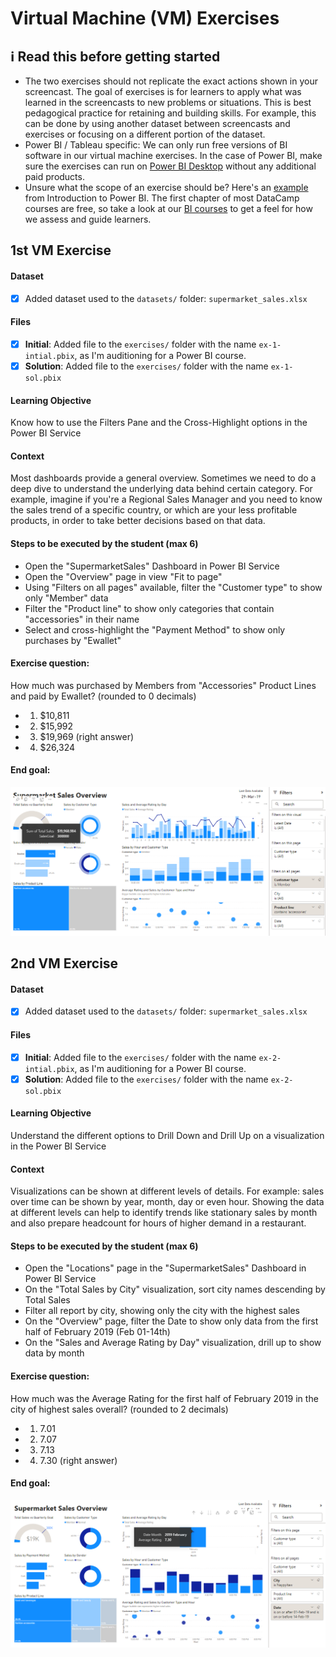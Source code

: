 # Virtual Machine (VM) Exercises

## :information_source: Read this before getting started
- The two exercises should not replicate the exact actions shown in your screencast. The goal of exercises is for learners to apply what was learned in the screencasts to new problems or situations. This is best pedagogical practice for retaining and building skills. For example, this can be done by using another dataset between screencasts and exercises or focusing on a different portion of the dataset.
- Power BI / Tableau specific: We can only run free versions of BI software in our virtual machine exercises. In the case of Power BI, make sure the exercises can run on [Power BI Desktop](https://powerbi.microsoft.com/en-us/desktop/) without any additional paid products. 
- Unsure what the scope of an exercise should be? Here's an [example](https://campus.datacamp.com/courses/introduction-to-power-bi/getting-started-with-power-bi?ex=14) from Introduction to Power BI. The first chapter of most DataCamp courses are free, so take a look at our [BI courses](https://learn.datacamp.com/courses?technologies=Tableau&technologies=Power%20BI) to get a feel for how we assess and guide learners.

## 1st VM Exercise

#### Dataset

- [x] Added dataset used to the `datasets/` folder: `supermarket_sales.xlsx`

#### Files

- [x] **Initial**: Added file to the `exercises/`  folder with the name `ex-1-intial.pbix`, as I'm auditioning for a Power BI course.
- [x] **Solution**: Added file to the `exercises/`  folder with the name `ex-1-sol.pbix`

#### Learning Objective

Know how to use the Filters Pane and the Cross-Highlight options in the Power BI Service

#### Context

Most dashboards provide a general overview. Sometimes we need to do a deep dive to understand the underlying data behind certain category. For example, imagine if you're a Regional Sales Manager and you need to know the sales trend of a specific country, or which are your less profitable products, in order to take better decisions based on that data.

#### Steps to be executed by the student (max 6)

- Open the "SupermarketSales" Dashboard in Power BI Service
- Open the "Overview" page in view "Fit to page"
- Using "Filters on all pages" available, filter the "Customer type" to show only "Member" data
- Filter the "Product line" to show only categories that contain "accessories" in their name
- Select and cross-highlight the "Payment Method" to show only purchases by "Ewallet"

#### Exercise question:

How much was purchased by Members from "Accessories" Product Lines and paid by Ewallet? (rounded to 0 decimals)
- 1. $10,811
- 2. $15,992
- 3. $19,969 (right answer)
- 4. $26,324

#### End goal:

![Alt text](https://github.com/dfuentes94/sme-bi-course-application-2024-01-pbi/blob/master/exercises/ex-1-sol.png)


## 2nd VM Exercise

#### Dataset

- [x] Added dataset used to the `datasets/` folder: `supermarket_sales.xlsx`

#### Files

- [x] **Initial**: Added file to the `exercises/`  folder with the name `ex-2-intial.pbix`, as I'm auditioning for a Power BI course.
- [x] **Solution**: Added file to the `exercises/`  folder with the name `ex-2-sol.pbix`

#### Learning Objective

Understand the different options to Drill Down and Drill Up on a visualization in the Power BI Service

#### Context

Visualizations can be shown at different levels of details. For example: sales over time can be shown by year, month, day or even hour. Showing the data at different levels can help to identify trends like stationary sales by month and also prepare headcount for hours of higher demand in a restaurant.

#### Steps to be executed by the student (max 6)

- Open the "Locations" page in the "SupermarketSales" Dashboard in Power BI Service
- On the "Total Sales by City" visualization, sort city names descending by Total Sales
- Filter all report by city, showing only the city with the highest sales
- On the "Overview" page, filter the Date to show only data from the first half of February 2019 (Feb 01-14th)
- On the "Sales and Average Rating by Day" visualization, drill up to show data by month

#### Exercise question:

How much was the Average Rating for the first half of February 2019 in the city of highest sales overall? (rounded to 2 decimals)
- 1. 7.01
- 2. 7.07 
- 3. 7.13
- 4. 7.30 (right answer)

#### End goal:

![image](https://github.com/dfuentes94/sme-bi-course-application-2024-01-pbi/blob/master/exercises/ex-2-sol.png)
